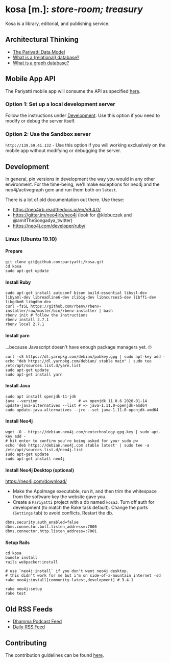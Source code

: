 # kosa [m.]: _store-room; treasury_

Kosa is a library, editorial, and publishing service.

## Architectural Thinking

- [The Pariyatti Data Model](https://github.com/pariyatti/agga/blob/master/docs/data-models.pdf)
- [What is a (relational) database?](https://docs.google.com/document/d/1QuiWPaAUH9_UOeBouGGCgF_FyRRhoL4uLkfKvSsbw2o/edit#)
- [What is a graph database?](https://neo4j.com/developer/graph-database/)

## Mobile App API

The Pariyatti mobile app will consume the API as specified [here](https://github.com/pariyatti/kosa/blob/master/docs/api.md).

### Option 1: Set up a local development server

Follow the instructions under [Development](https://github.com/pariyatti/kosa#development). Use this option if you need to modify or debug the server itself.

### Option 2: Use the Sandbox server

`http://139.59.41.132` - Use this option if you will working exclusively on the mobile app without modifying or debugging the server.

## Development

In general, pin versions in development the way you would in any other environment. For the time-being, we'll make exceptions for neo4j and the neo4j/activegraph gem and run them both on `latest`.

There is a lot of old documentation out there. Use these:

- https://neo4jrb.readthedocs.io/en/v9.4.0/
- https://gitter.im/neo4jrb/neo4j (look for @klobuczek and @amitTheSongadya_twitter)
- https://neo4j.com/developer/ruby/

### Linux (Ubuntu 19.10)

#### Prepare

```
git clone git@github.com:pariyatti/kosa.git
cd kosa
sudo apt-get update
```

#### Install Ruby

```
sudo apt-get install autoconf bison build-essential libssl-dev libyaml-dev libreadline6-dev zlib1g-dev libncurses5-dev libffi-dev libgdbm6 libgdbm-dev
curl -fsSL https://github.com/rbenv/rbenv-installer/raw/master/bin/rbenv-installer | bash
rbenv init # follow the instructions
rbenv install 2.7.1
rbenv local 2.7.1
```

#### Install yarn

...because Javascript doesn't have enough package managers yet. 🙄

```
curl -sS https://dl.yarnpkg.com/debian/pubkey.gpg | sudo apt-key add -
echo "deb https://dl.yarnpkg.com/debian/ stable main" | sudo tee /etc/apt/sources.list.d/yarn.list
sudo apt-get update
sudo apt-get install yarn
```

#### Install Java

```
sudo apt install openjdk-11-jdk
java --version                  # => openjdk 11.0.6 2020-01-14
update-java-alternatives --list # => java-1.11.0-openjdk-amd64
sudo update-java-alternatives --jre --set java-1.11.0-openjdk-amd64
```

#### Install Neo4j

```
wget -O - https://debian.neo4j.com/neotechnology.gpg.key | sudo apt-key add -
# hit enter to confirm you're being asked for your sudo pw
echo 'deb https://debian.neo4j.com stable latest' | sudo tee -a /etc/apt/sources.list.d/neo4j.list
sudo apt-get update
sudo apt-get install neo4j
```

#### Install Neo4j Desktop (optional)

https://neo4j.com/download/

- Make the AppImage executable, run it, and then trim the whitespace from the software key the website gave you.
- Create a `Pariyatti` project with a db named `kosa3`. Turn off auth for development (to match the Rake task default). Change the ports (`Settings` tab) to avoid conflicts. Restart the db.

```
dbms.security.auth_enabled=false
dbms.connector.bolt.listen_address=:7000
dbms.connector.http.listen_address=:7001
```

#### Setup Rails

```
cd kosa
bundle install
rails webpacker:install

# use `neo4j:install` if you don't want neo4j desktop.
# this didn't work for me but i'm on side-of-a-mountain internet -sd
rake neo4j:install[community-latest,development] # 3.4.1

rake neo4j:setup
rake test
```

## Old RSS Feeds

- [Dhamma Podcast Feed](http://feeds.pariyatti.org/dhammapodcasts)
- [Daily RSS Feed](https://www.pariyatti.org/Free-Resources/Daily-Words/RSS-Feeds)

## Contributing

The contribution guidelines can be found [here](https://github.com/pariyatti/agga/blob/master/CONTRIBUTING.md).
